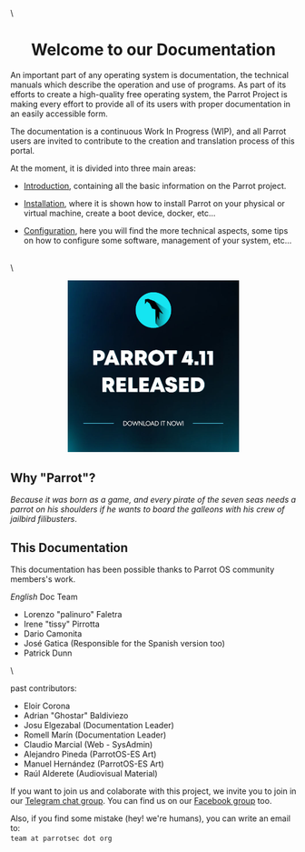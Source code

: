 
\

<h1 align="center">Welcome to our Documentation</h1>

An important part of any operating system is documentation, the technical manuals which describe the operation and use of programs. As part of its efforts to create a high-quality free operating system, the Parrot Project is making every effort to provide all of its users with proper documentation in an easily accessible form.

The documentation is a continuous Work In Progress (WIP), and all Parrot users are invited to contribute to the creation and translation process of this portal.

At the moment, it is divided into three main areas:

- [Introduction](<./what-is-parrot.md>), containing all the basic information on the Parrot project.

- [Installation](<./installation.md>), where it is shown how to install Parrot on your physical or virtual machine, create a boot device, docker, etc...

- [Configuration](<./parrot-software-management.md>), here you will find the more technical aspects, some tips on how to configure some software, management of your system, etc...

\
\

<div style="text-align: center;">
    <a href="https://parrotsec.org/download/"><img src="./images/parrot-4.11.jpg" width="60%"/></a>
</div>


## Why "Parrot"? ##

*Because it was born as a game, and every pirate of the seven seas needs a parrot on his shoulders if he wants to board the galleons with his crew of jailbird filibusters*.

## This Documentation ##

This documentation has been possible thanks to Parrot OS community members's work.

*English* Doc Team 
- Lorenzo "palinuro" Faletra
- Irene "tissy" Pirrotta
- Dario Camonita
- José Gatica (Responsible for the Spanish version too)
- Patrick Dunn

\

past contributors:
- Eloir Corona
- Adrian "Ghostar" Baldiviezo
- Josu Elgezabal (Documentation Leader)
- Romell Marín (Documentation Leader)
- Claudio Marcial (Web - SysAdmin)
- Alejandro Pineda (ParrotOS-ES Art)
- Manuel Hernández (ParrotOS-ES Art)
- Raúl Alderete (Audiovisual Material)

If you want to join us and colaborate with this project, we invite you to join in our [Telegram chat group](https://t.me/parrotsecgroup). You can find us on our [Facebook group](https://www.facebook.com/groups/parrotsec) too.

Also, if you find some mistake (hey! we're humans), you can write an email to:
\
`team at parrotsec dot org`

